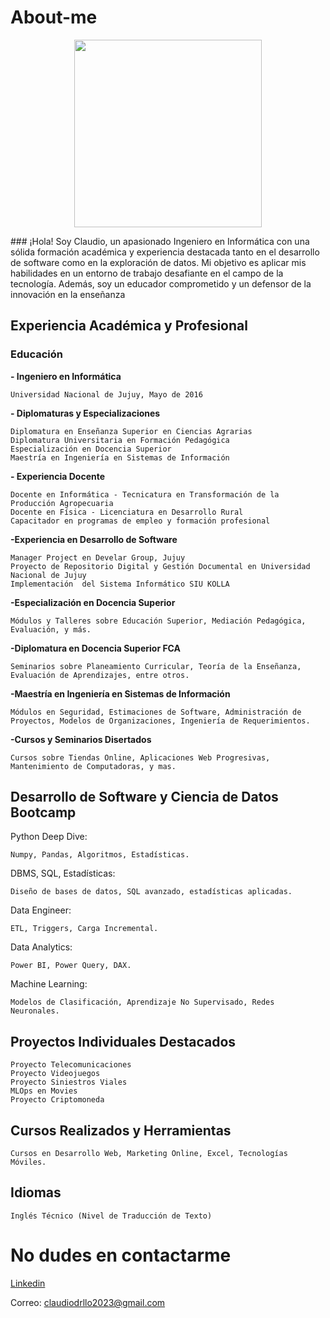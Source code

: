 # About-me
<p align='center'>
<img src = 'https://document-export.canva.com/CI74M/DAF7XkCI74M/6/thumbnail/0001.png?X-Amz-Algorithm=AWS4-HMAC-SHA256&X-Amz-Credential=AKIAQYCGKMUHWDTJW6UD%2F20240129%2Fus-east-1%2Fs3%2Faws4_request&X-Amz-Date=20240129T162332Z&X-Amz-Expires=88136&X-Amz-Signature=73abdff21655d9e4ba80821f75b956c86aedb25d17ad503289f7447fe24559a7&X-Amz-SignedHeaders=host&response-expires=Tue%2C%2030%20Jan%202024%2016%3A52%3A28%20GMT' height = 300>
<p>
### ¡Hola! Soy Claudio, un apasionado Ingeniero en Informática con una sólida formación académica y experiencia destacada tanto en el desarrollo de software como en la exploración de datos. Mi objetivo es aplicar mis habilidades en un entorno de trabajo desafiante en el campo de la tecnología. Además, soy un educador comprometido y un defensor de la innovación en la enseñanza

## Experiencia Académica y Profesional

### Educación
**- Ingeniero en Informática** 
    
    Universidad Nacional de Jujuy, Mayo de 2016

**- Diplomaturas y Especializaciones**

    Diplomatura en Enseñanza Superior en Ciencias Agrarias
    Diplomatura Universitaria en Formación Pedagógica
    Especialización en Docencia Superior 
    Maestría en Ingeniería en Sistemas de Información 

**- Experiencia Docente**

    Docente en Informática - Tecnicatura en Transformación de la Producción Agropecuaria
    Docente en Física - Licenciatura en Desarrollo Rural
    Capacitador en programas de empleo y formación profesional

**-Experiencia en Desarrollo de Software**

    Manager Project en Develar Group, Jujuy
    Proyecto de Repositorio Digital y Gestión Documental en Universidad Nacional de Jujuy
    Implementación  del Sistema Informático SIU KOLLA

**-Especialización en Docencia Superior**

    Módulos y Talleres sobre Educación Superior, Mediación Pedagógica, Evaluación, y más.

**-Diplomatura en Docencia Superior FCA**

    Seminarios sobre Planeamiento Curricular, Teoría de la Enseñanza, Evaluación de Aprendizajes, entre otros.

**-Maestría en Ingeniería en Sistemas de Información**

    Módulos en Seguridad, Estimaciones de Software, Administración de Proyectos, Modelos de Organizaciones, Ingeniería de Requerimientos.

**-Cursos y Seminarios Disertados**

    Cursos sobre Tiendas Online, Aplicaciones Web Progresivas, Mantenimiento de Computadoras, y mas.

## Desarrollo de Software y Ciencia de Datos Bootcamp
Python Deep Dive:

    Numpy, Pandas, Algoritmos, Estadísticas.

DBMS, SQL, Estadísticas:

    Diseño de bases de datos, SQL avanzado, estadísticas aplicadas.

Data Engineer:

    ETL, Triggers, Carga Incremental.

Data Analytics:

    Power BI, Power Query, DAX.

Machine Learning:

    Modelos de Clasificación, Aprendizaje No Supervisado, Redes Neuronales.

## Proyectos Individuales Destacados
    Proyecto Telecomunicaciones
    Proyecto Videojuegos
    Proyecto Siniestros Viales
    MLOps en Movies
    Proyecto Criptomoneda

## Cursos Realizados y Herramientas

    Cursos en Desarrollo Web, Marketing Online, Excel, Tecnologías Móviles.

## Idiomas
    Inglés Técnico (Nivel de Traducción de Texto)

# No dudes en contactarme

[Linkedin](https://www.linkedin.com/in/antonio-claudio-ortiz-b4a6a41ba/)

Correo: claudiodrllo2023@gmail.com
